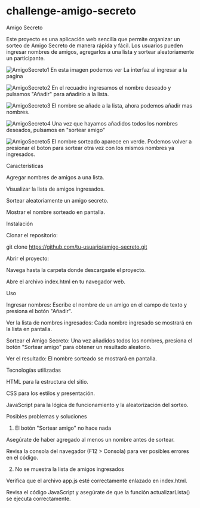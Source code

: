 # challenge-amigo-secreto

Amigo Secreto

Este proyecto es una aplicación web sencilla que permite organizar un sorteo de Amigo Secreto de manera rápida y fácil. Los usuarios pueden ingresar nombres de amigos, agregarlos a una lista y sortear aleatoriamente un participante.

![AmigoSecreto1](https://github.com/user-attachments/assets/7e0b3c87-a28d-491d-a870-08b6c4225fd9) En esta imagen podemos ver La interfaz al ingresar a la pagina

![AmigoSecreto2](https://github.com/user-attachments/assets/6658894b-bd3d-44e6-8b1c-500ab468601a) En el recuadro ingresamos el nombre deseado y pulsamos "Añadir" para añadirlo a la lista.

![AmigoSecreto3](https://github.com/user-attachments/assets/36b6c8db-016f-488f-ab6a-c19e0aece665) El nombre se añade a la lista, ahora podemos añadir mas nombres.

![AmigoSecreto4](https://github.com/user-attachments/assets/3d2e5d3b-0be7-4c05-93f8-2d155a0d1cdd) Una vez que hayamos añadidos todos los nombres deseados, pulsamos en "sortear amigo"

![AmigoSecreto5](https://github.com/user-attachments/assets/0511fa94-e568-4acc-93ed-033cf8e9c298) El nombre sorteado aparece en verde. Podemos volver a presionar el boton para sortear otra vez con los mismos nombres ya ingresados.

Características

Agregar nombres de amigos a una lista.

Visualizar la lista de amigos ingresados.

Sortear aleatoriamente un amigo secreto.

Mostrar el nombre sorteado en pantalla.

Instalación

Clonar el repositorio:

git clone https://github.com/tu-usuario/amigo-secreto.git

Abrir el proyecto:

Navega hasta la carpeta donde descargaste el proyecto.

Abre el archivo index.html en tu navegador web.

Uso

Ingresar nombres: Escribe el nombre de un amigo en el campo de texto y presiona el botón "Añadir".

Ver la lista de nombres ingresados: Cada nombre ingresado se mostrará en la lista en pantalla.

Sortear el Amigo Secreto: Una vez añadidos todos los nombres, presiona el botón "Sortear amigo" para obtener un resultado aleatorio.

Ver el resultado: El nombre sorteado se mostrará en pantalla.

Tecnologías utilizadas

HTML para la estructura del sitio.

CSS para los estilos y presentación.

JavaScript para la lógica de funcionamiento y la aleatorización del sorteo.

Posibles problemas y soluciones

1. El botón "Sortear amigo" no hace nada

Asegúrate de haber agregado al menos un nombre antes de sortear.

Revisa la consola del navegador (F12 > Consola) para ver posibles errores en el código.

2. No se muestra la lista de amigos ingresados

Verifica que el archivo app.js esté correctamente enlazado en index.html.

Revisa el código JavaScript y asegúrate de que la función actualizarLista() se ejecuta correctamente.
